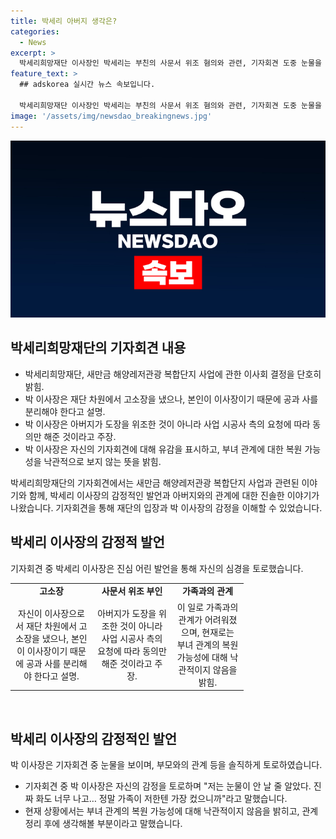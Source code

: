 ```yaml
---
title: 박세리 아버지 생각은?
categories:
  - News
excerpt: >
  박세리희망재단 이사장인 박세리는 부친의 사문서 위조 혐의와 관련, 기자회견 도중 눈물을 보였다. 박세리는 재단 차원에서 고소장을 냈지만 이는 자신의 개인 문제가 아니라고 강조했다. 아버지는 사업 시공사의 요청에 따라 재단 도장을 위조한 것으로 밝혔으며, 박세리는 아버지와의 관계에 대해 불확실성을 토로했다. 현재는 아버지와 연락을 두지 않고 있으며, 관계 회복 가능성에 대해선 모호한 입장을 보였다.
feature_text: >
  ## adskorea 실시간 뉴스 속보입니다.

  박세리희망재단 이사장인 박세리는 부친의 사문서 위조 혐의와 관련, 기자회견 도중 눈물을 보였다. 박세리는 재단 차원에서 고소장을 냈지만 이는 자신의 개인 문제가 아니라고 강조했다. 아버지는 사업 시공사의 요청에 따라 재단 도장을 위조한 것으로 밝혔으며, 박세리는 아버지와의 관계에 대해 불확실성을 토로했다. 현재는 아버지와 연락을 두지 않고 있으며, 관계 회복 가능성에 대해선 모호한 입장을 보였다.
image: '/assets/img/newsdao_breakingnews.jpg'
---
```


<p><img src="/assets/img/newsdao_breakingnews.jpg" alt="adskorea 속보" /></p>

<h2 data-ke-size="size26">박세리희망재단의 기자회견 내용</h2>

<ul>
    <li>박세리희망재단, 새만금 해양레저관광 복합단지 사업에 관한 이사회 결정을 단호히 밝힘.</li>
    <li>박 이사장은 재단 차원에서 고소장을 냈으나, 본인이 이사장이기 때문에 공과 사를 분리해야 한다고 설명.</li>
    <li>박 이사장은 아버지가 도장을 위조한 것이 아니라 사업 시공사 측의 요청에 따라 동의만 해준 것이라고 주장.</li>
    <li>박 이사장은 자신의 기자회견에 대해 유감을 표시하고, 부녀 관계에 대한 복원 가능성을 낙관적으로 보지 않는 뜻을 밝힘.</li>
</ul>

<p data-ke-size="size16">박세리희망재단의 기자회견에서는 새만금 해양레저관광 복합단지 사업과 관련된 이야기와 함께, 박세리 이사장의 감정적인 발언과 아버지와의 관계에 대한 진솔한 이야기가 나왔습니다. 기자회견을 통해 재단의 입장과 박 이사장의 감정을 이해할 수 있었습니다.</p>

<h2 data-ke-size="size26">박세리 이사장의 감정적 발언</h2>

<p data-ke-size="size16">기자회견 중 박세리 이사장은 진심 어린 발언을 통해 자신의 심경을 토로했습니다.</p>

<table>
    <colgroup>
        <col width="131" />
        <col width="127" />
        <col width="115" />
    </colgroup>
    <tr>
        <td style="text-align: center; height: 17px;"><b>고소장</b></td>
        <td style="text-align: center; height: 17px;"><b>사문서 위조 부인</b></td>
        <td style="text-align: center; height: 17px;"><b>가족과의 관계</b></td>
    </tr>
    <tr>
        <td style="text-align: center; height: 17px;">자신이 이사장으로서 재단 차원에서 고소장을 냈으나, 본인이 이사장이기 때문에 공과 사를 분리해야 한다고 설명.</td>
        <td style="text-align: center; height: 17px;">아버지가 도장을 위조한 것이 아니라 사업 시공사 측의 요청에 따라 동의만 해준 것이라고 주장.</td>
        <td style="text-align: center; height: 17px;">이 일로 가족과의 관계가 어려워졌으며, 현재로는 부녀 관계의 복원 가능성에 대해 낙관적이지 않음을 밝힘. </td>
    </tr>
</table>

<p data-ke-size="size16">&nbsp;</p>

<h2 data-ke-size="size26">박세리 이사장의 감정적인 발언</h2>

<p data-ke-size="size16">박 이사장은 기자회견 중 눈물을 보이며, 부모와의 관계 등을 솔직하게 토로하였습니다.</p>

<ul>
    <li>기자회견 중 박 이사장은 자신의 감정을 토로하며 "저는 눈물이 안 날 줄 알았다. 진짜 화도 너무 나고… 정말 가족이 저한텐 가장 컸으니까"라고 말했습니다.</li>
    <li>현재 상황에서는 부녀 관계의 복원 가능성에 대해 낙관적이지 않음을 밝히고, 관계 정리 후에 생각해볼 부분이라고 말했습니다.</li>
</ul>

<p data-ke-size="size16">&nbsp;</p>

